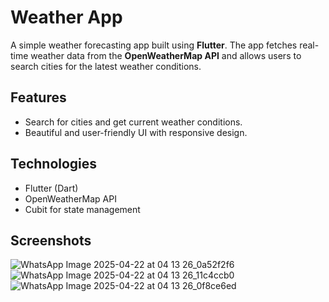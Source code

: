 # Weather App

A simple weather forecasting app built using **Flutter**. The app fetches real-time weather data from the **OpenWeatherMap API** and allows users to search cities for the latest weather conditions. 

## Features
- Search for cities and get current weather conditions.
- Beautiful and user-friendly UI with responsive design.

## Technologies
- Flutter (Dart)
- OpenWeatherMap API
- Cubit for state management

## Screenshots

![WhatsApp Image 2025-04-22 at 04 13 26_0a52f2f6](https://github.com/user-attachments/assets/622a1032-e5a1-4307-a54f-7e692ab53ba7)
![WhatsApp Image 2025-04-22 at 04 13 26_11c4ccb0](https://github.com/user-attachments/assets/14020d1c-acb0-4b7d-b5e4-7362827ca89d)
![WhatsApp Image 2025-04-22 at 04 13 26_0f8ce6ed](https://github.com/user-attachments/assets/c664801b-8ce3-42b0-b7c7-f24c5074e42c)



